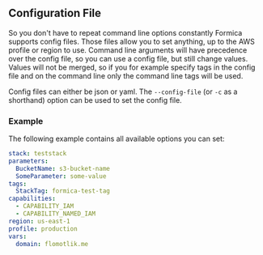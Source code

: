## Configuration File

So you don't have to repeat command line options constantly Formica supports config files. Those files allow you to set anything, up to the AWS profile or region to use.
Command line arguments will have precedence over the config file, so you can use a config file, but still change values. Values will not be merged, so if you for example specify tags in the config file and on the command line only the command line tags will be used.

Config files can either be json or yaml. The `--config-file` (or `-c` as a shorthand) option can be used to set the config file.

### Example

The following example contains all available options you can set:

```yaml
stack: teststack
parameters:
  BucketName: s3-bucket-name
  SomeParameter: some-value
tags:
  StackTag: formica-test-tag
capabilities:
  - CAPABILITY_IAM
  - CAPABILITY_NAMED_IAM
region: us-east-1
profile: production
vars:
  domain: flomotlik.me
```
